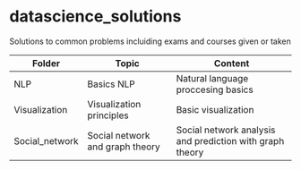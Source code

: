 # datascience_solutions
Solutions to common problems incluiding exams and courses given or taken

| Folder | Topic | Content|
|--------|-------|--------|
| NLP | Basics NLP | Natural language proccesing basics | 
| Visualization | Visualization principles | Basic visualization | 
| Social_network | Social network and graph theory | Social network analysis and prediction with graph theory |
